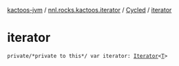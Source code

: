 [kactoos-jvm](../../index.md) / [nnl.rocks.kactoos.iterator](../index.md) / [Cycled](index.md) / [iterator](./iterator.md)

# iterator

`private/*private to this*/ var iterator: `[`Iterator`](https://kotlinlang.org/api/latest/jvm/stdlib/kotlin.collections/-iterator/index.html)`<`[`T`](index.md#T)`>`